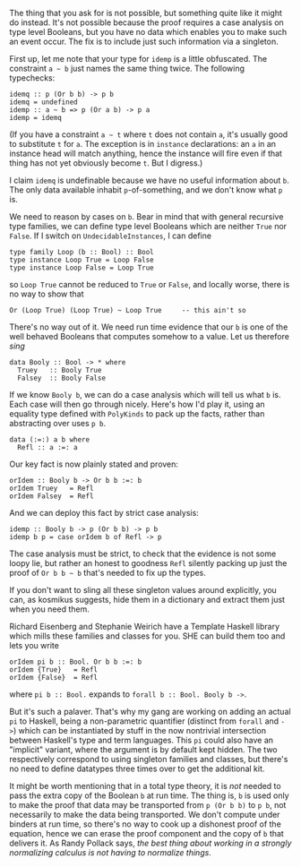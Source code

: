 The thing that you ask for is not possible, but something quite like it might do instead. It's not possible because the proof requires a case analysis on type level Booleans, but you have no data which enables you to make such an event occur. The fix is to include just such information via a singleton.

First up, let me note that your type for `idemp` is a little obfuscated. The constraint `a ~ b` just names the same thing twice. The following typechecks:

    idemq :: p (Or b b) -> p b
    idemq = undefined
    idemp :: a ~ b => p (Or a b) -> p a
    idemp = idemq

(If you have a constraint `a ~ t` where `t` does not contain `a`, it's usually good to substitute `t` for `a`. The exception is in `instance` declarations: an `a` in an instance head will match anything, hence the instance will fire even if that thing has not yet obviously become `t`. But I digress.)

I claim `idemq` is undefinable because we have no useful information about `b`. The only data available inhabit `p`-of-something, and we don't know what `p` is.

We need to reason by cases on `b`. Bear in mind that with general recursive type families, we can define type level Booleans which are neither `True` nor `False`. If I switch on `UndecidableInstances`, I can define

    type family Loop (b :: Bool) :: Bool
    type instance Loop True = Loop False
    type instance Loop False = Loop True

so `Loop True` cannot be reduced to `True` or `False`, and locally worse, there is no way to show that

    Or (Loop True) (Loop True) ~ Loop True     -- this ain't so

There's no way out of it. We need run time evidence that our `b` is one of the well behaved Booleans that computes somehow to a value. Let us therefore *sing*

    data Booly :: Bool -> * where
      Truey   :: Booly True
      Falsey  :: Booly False

If we know `Booly b`, we can do a case analysis which will tell us what `b` is. Each case will then go through nicely. Here's how I'd play it, using an equality type defined with `PolyKinds` to pack up the facts, rather than abstracting over uses `p b`.

    data (:=:) a b where
      Refl :: a :=: a

Our key fact is now plainly stated and proven:

    orIdem :: Booly b -> Or b b :=: b
    orIdem Truey   = Refl
    orIdem Falsey  = Refl

And we can deploy this fact by strict case analysis:

    idemp :: Booly b -> p (Or b b) -> p b
    idemp b p = case orIdem b of Refl -> p

The case analysis must be strict, to check that the evidence is not some loopy lie, but rather an honest to goodness `Refl` silently packing up just the proof of `Or b b ~ b` that's needed to fix up the types.

If you don't want to sling all these singleton values around explicitly, you can, as kosmikus suggests, hide them in a dictionary and extract them just when you need them.

Richard Eisenberg and Stephanie Weirich have a Template Haskell library which mills these families and classes for you. SHE can build them too and lets you write

    orIdem pi b :: Bool. Or b b :=: b
    orIdem {True}   = Refl
    orIdem {False}  = Refl

where `pi b :: Bool.` expands to `forall b :: Bool. Booly b ->`.

But it's such a palaver. That's why my gang are working on adding an actual `pi` to Haskell, being a non-parametric quantifier (distinct from `forall` and `->`) which can be instantiated by stuff in the now nontrivial intersection between Haskell's type and term languages. This `pi` could also have an "implicit" variant, where the argument is by default kept hidden. The two respectively correspond to using singleton families and classes, but there's no need to define datatypes three times over to get the additional kit.

It might be worth mentioning that in a total type theory, it is *not* needed to pass the extra copy of the Boolean `b` at run time. The thing is, `b` is used only to make the proof that data may be transported from `p (Or b b)` to `p b`, not necessarily to make the data being transported. We don't compute under binders at run time, so there's no way to cook up a dishonest proof of the equation, hence we can erase the proof component and the copy of `b` that delivers it. As Randy Pollack says, *the best thing about working in a strongly normalizing calculus is not having to normalize things*.
